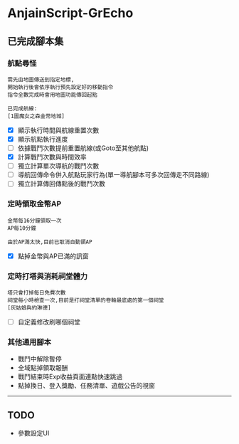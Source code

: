 # AnjainScript-GrEcho

## 已完成腳本集

### 航點尋怪
```
需先由地圖傳送到指定地標,
開始執行後會依序執行預先設定好的移動指令
指令全數完成時會用地圖功能傳回起點

已完成航線:
[1圖魔女之森金幣地城]

```
- [x] 顯示執行時間與航線重置次數
- [x] 顯示航點執行進度
- [ ] 依據戰鬥次數提前重置航線(或Goto至其他航點)
- [x] 計算戰鬥次數與時間效率
- [ ] 獨立計算單次導航的戰鬥次數
- [ ] 導航回傳命令併入航點玩家行為(單一導航腳本可多次回傳走不同路線)
- [ ] 獨立計算傳回傳點後的戰鬥次數

### 定時領取金幣AP
```
金幣每16分鐘領取一次
AP每10分鐘

由於AP滿太快,目前已取消自動領AP
```
- [x] 點掉金幣與AP已滿的訊窗


### 定時打塔與消耗祠堂體力
```
塔只會打掉每日免費次數
祠堂每小時檢查一次,目前是打祠堂清單的卷軸最底處的第一個祠堂
[灰姑娘與約琳德]
```
- [ ] 自定義修改刷哪個祠堂

### 其他通用腳本
* 戰鬥中解除暫停
* 全域點掉領取報酬
* 戰鬥結束時Exp收益頁面連點快速跳過
* 點掉換日、登入獎勵、任務清單、遊戲公告的視窗

___

## TODO
* 參數設定UI

